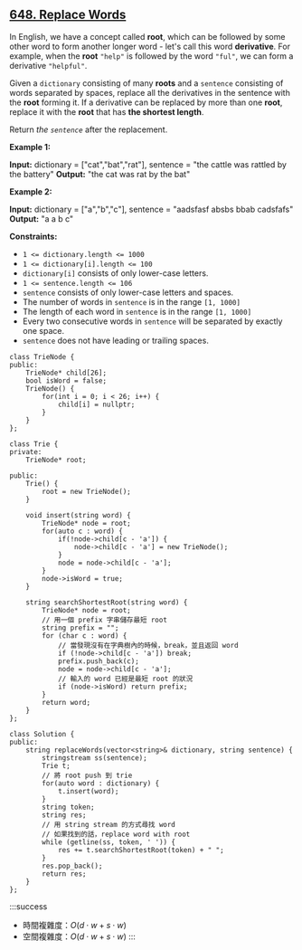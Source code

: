 ## [648\. Replace Words](https://leetcode.com/problems/replace-words/)

In English, we have a concept called **root**, which can be followed by some other word to form another longer word - let's call this word **derivative**. For example, when the **root** `"help"` is followed by the word `"ful"`, we can form a derivative `"helpful"`.

Given a `dictionary` consisting of many **roots** and a `sentence` consisting of words separated by spaces, replace all the derivatives in the sentence with the **root** forming it. If a derivative can be replaced by more than one **root**, replace it with the **root** that has **the shortest length**.

Return _the `sentence`_ after the replacement.

**Example 1:**

**Input:** dictionary = \["cat","bat","rat"\], sentence = "the cattle was rattled by the battery"
**Output:** "the cat was rat by the bat"

**Example 2:**

**Input:** dictionary = \["a","b","c"\], sentence = "aadsfasf absbs bbab cadsfafs"
**Output:** "a a b c"

**Constraints:**

-   `1 <= dictionary.length <= 1000`
-   `1 <= dictionary[i].length <= 100`
-   `dictionary[i]` consists of only lower-case letters.
-   `1 <= sentence.length <= 106`
-   `sentence` consists of only lower-case letters and spaces.
-   The number of words in `sentence` is in the range `[1, 1000]`
-   The length of each word in `sentence` is in the range `[1, 1000]`
-   Every two consecutive words in `sentence` will be separated by exactly one space.
-   `sentence` does not have leading or trailing spaces.

```cpp=
class TrieNode {
public:
    TrieNode* child[26];
    bool isWord = false;
    TrieNode() {
        for(int i = 0; i < 26; i++) {
            child[i] = nullptr;
        }
    }
};

class Trie {
private:
    TrieNode* root;

public:
    Trie() {
        root = new TrieNode();
    }

    void insert(string word) {
        TrieNode* node = root;
        for(auto c : word) {
            if(!node->child[c - 'a']) {
                node->child[c - 'a'] = new TrieNode();
            }
            node = node->child[c - 'a'];
        }
        node->isWord = true;
    }

    string searchShortestRoot(string word) {
        TrieNode* node = root;
        // 用一個 prefix 字串儲存最短 root
        string prefix = "";
        for (char c : word) {
            // 當發現沒有在字典樹內的時候，break，並且返回 word
            if (!node->child[c - 'a']) break;
            prefix.push_back(c);
            node = node->child[c - 'a'];
            // 輸入的 word 已經是最短 root 的狀況
            if (node->isWord) return prefix;
        }
        return word;
    }
};

class Solution {
public:
    string replaceWords(vector<string>& dictionary, string sentence) {
        stringstream ss(sentence);
        Trie t;
        // 將 root push 到 trie
        for(auto word : dictionary) {
            t.insert(word);
        }
        string token;
        string res;
        // 用 string stream 的方式尋找 word
        // 如果找到的話，replace word with root
        while (getline(ss, token, ' ')) {
            res += t.searchShortestRoot(token) + " ";
        }
        res.pop_back();
        return res;
    }
};
```

:::success
- 時間複雜度：$O(d \cdot w + s \cdot w)$
- 空間複雜度：$O(d \cdot w + s \cdot w)$
:::
